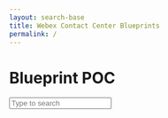 ```yaml
---
layout: search-base
title: Webex Contact Center Blueprints
permalink: /
---
```


# Blueprint POC

<div id="book-search-input-inside" role="search">
    <input type="text" placeholder="Type to search" />
</div>